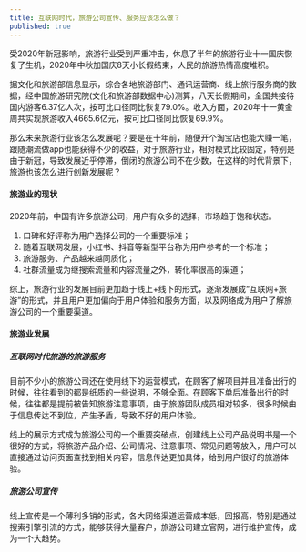 ```yaml
---
title: 互联网时代，旅游公司宣传、服务应该怎么做？
published: true
---
```


受2020年新冠影响，旅游行业受到严重冲击，休息了半年的旅游行业十一国庆恢复了生机，2020年中秋加国庆8天小长假结束，人民的旅游热情高度堆积。

据文化和旅游部信息显示，综合各地旅游部门、通讯运营商、线上旅行服务商的数据，经中国旅游研究院(文化和旅游部数据中心)测算，八天长假期间，全国共接待国内游客6.37亿人次，按可比口径同比恢复79.0%。收入方面，2020年十一黄金周共实现旅游收入4665.6亿元，按可比口径同比恢复69.9%。

那么未来旅游行业该怎么发展呢？要是在十年前，随便开个淘宝店也能大赚一笔，跟随潮流做app也能获得不少的收益，对于旅游行业，相对模式比较固定，特别是由于新冠，导致发展近乎停滞，倒闭的旅游公司不在少数，在这样的时代背景下，旅游也该怎么进行创新发展呢？

#### 旅游业的现状

2020年前，中国有许多旅游公司，用户有众多的选择，市场趋于饱和状态。

1. 口碑和好评称为用户选择公司的一个重要标准；
2. 随着互联网发展，小红书、抖音等新型平台称为用户参考的一个标准；
3. 旅游服务、产品越来越同质化；
4. 社群流量成为继搜索流量和内容流量之外，转化率很高的渠道；

综上，旅游行业的发展目前更加趋于线上+线下的形式，逐渐发展成“互联网+旅游”的形式，并且用户更加偏向于用户体验和服务方面，以及网络成为用户了解旅游公司的一个重要渠道。

#### 旅游业发展

##### 互联网时代旅游的旅游服务

目前不少小的旅游公司还在使用线下的运营模式，在顾客了解项目并且准备出行的时候，往往看到的都是纸质的一些说明，不够全面。在顾客下单后准备出行的时候，往往都是提前被告知旅游注意事项，由于旅游团队成员相对较多，很多时候由于信息传达不到位，产生矛盾，导致不好的用户体验。

线上的展示方式成为旅游公司的一个重要突破点，创建线上公司产品说明书是一个很好的方式，将旅游产品介绍、公司情况、注意事项、常见问题等放入，用户可以直接通过访问页面查找到相关内容，信息传达更加具体，给到用户很好的旅游体验。

##### 旅游公司宣传

线上宣传是一个薄利多销的形式，各大网络渠道运营成本低，回报高，特别是通过搜索引擎引流的方式，能够获得大量客户，旅游公司建立官网，进行维护宣传，成为一个大趋势。